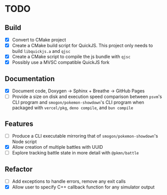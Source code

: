 # TODO

## Build

- [x] Convert to CMake project
- [x] Create a CMake build script for QuickJS. This project only needs to build `libquickjs.a` and `qjsc`
- [x] Create a CMake script to compile the js bundle with `qjsc`
- [x] Possibly use a MVSC compatible QuickJS fork

## Documentation

- [x] Document code, Doxygen -> Sphinx + Breathe -> GitHub Pages
- [ ] Provide a size on disk and execution speed comparison between `psvm`'s CLI program and `smogon/pokemon-showdown`'s
  CLI program when packaged with `vercel/pkg`, `deno compile`, and `bun compile`

## Features

- [ ] Produce a CLI executable mirroring that of `smogon/pokemon-showdown`'s Node script
- [x] Allow creation of multiple battles with UUID
- [ ] Explore tracking battle state in more detail with `@pkmn/battle`

## Refactor

- [ ] Add exceptions to handle errors, remove any exit calls
- [x] Allow user to specify C++ callback function for any simulator output
